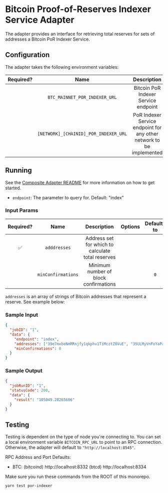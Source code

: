 # Bitcoin Proof-of-Reserves Indexer Service Adapter

The adapter provides an interface for retrieving total reserves for sets of addresses a Bitcoin PoR Indexer Service.

## Configuration

The adapter takes the following environment variables:

| Required? |                 Name                  |                             Description                              | Options |       Defaults to       |
| :-------: | :-----------------------------------: | :------------------------------------------------------------------: | :-----: | :---------------------: |
|           |     `BTC_MAINNET_POR_INDEXER_URL`     |                 Bitcoin PoR Indexer Service endpoint                 |         | `http://localhost:8080` |
|           | `[NETWORK]_[CHAINID]_POR_INDEXER_URL` | PoR Indexer Service endpoint for any other network to be implemented |         |                         |

## Running

See the [Composite Adapter README](../README.md) for more information on how to get started.

- `endpoint`: The parameter to query for. Default: "index"

### Input Params

| Required? |        Name        |                    Description                    | Options | Defaults to |
| :-------: | :----------------: | :-----------------------------------------------: | :-----: | :---------: |
|    ✅     |    `adddresses`    | Address set for which to calculate total reserves |         |             |
|           | `minConfirmations` |       Minimum number of block confirmations       |         |     `0`     |

`addresses` is an array of strings of Bitcoin addresses that represent a reserve. See example below:

### Sample Input

```json
{
  "jobID": "1",
  "data": {
    "endpoint": "index",
    "addresses": ["39e7mxbeNmRRnjfy1qkphv1TiMcztZ8VuE", "35ULMyVnFoYaPaMxwHTRmaGdABpAThM4QR"],
    "minConfirmations": 0
  }
}
```

### Sample Output

```json
{
  "jobRunID": "1",
  "statusCode": 200,
  "data": {
    "result": "105049.28265606"
  }
}
```

## Testing

Testing is dependent on the type of node you're connecting to. You can set a local environment variable `BITCOIN_RPC_URL` to point to an RPC connection. Otherwise, the adapter will default to `"http://localhost:8545"`.

RPC Address and Port Defaults:

- BTC: (bitcoind) http://localhost:8332 (btcd) http://localhost:8334

Make sure you run these commands from the ROOT of this monorepo.

```bash
yarn test por-indexer
```
